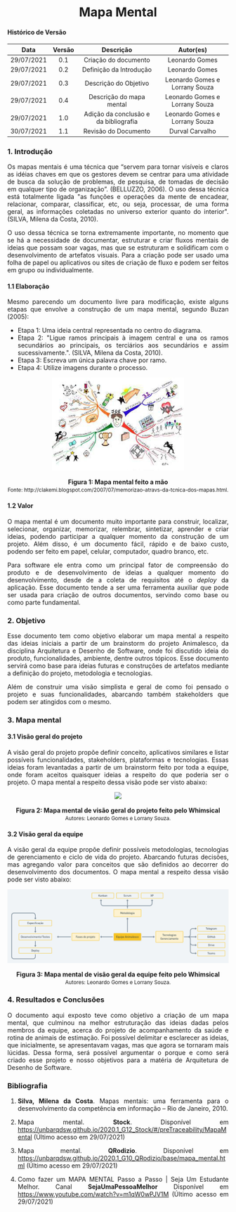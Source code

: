 # <center> Mapa Mental

#### Histórico de Versão
|    Data    | Versão | Descrição            |    Autor(es)    |
| :--------: | :----: | :------------------: | :-------------: |
| 29/07/2021 |  0.1   | Criação do documento | Leonardo Gomes  |
| 29/07/2021 |  0.2   | Definição da Introdução | Leonardo Gomes  |
| 29/07/2021 |  0.3   | Descrição do Objetivo | Leonardo Gomes e Lorrany Souza |
| 29/07/2021 |  0.4   | Descrição do mapa mental | Leonardo Gomes e Lorrany Souza |
| 29/07/2021 |  1.0   | Adição da conclusão e da bibliografia | Leonardo Gomes e Lorrany Souza |
| 30/07/2021 |  1.1   | Revisão do Documento | Durval Carvalho |

<div align="justify">

### 1. Introdução

Os mapas mentais é uma técnica que “servem para tornar visíveis e claros as idéias chaves em que os gestores devem se centrar para uma atividade de busca da solução de problemas, de pesquisa, de tomadas de decisão em qualquer tipo de organização”. (BELLUZZO, 2006). O uso dessa técnica está totalmente ligada "as funções e operações da mente de encadear, relacionar, comparar, classificar, etc, ou seja, processar, de uma forma geral, as informações coletadas no universo exterior quanto do interior". (SILVA, Milena da Costa, 2010).

O uso dessa técnica se torna extremamente importante, no momento que se há a necessidade de documentar, estruturar e criar fluxos mentais de ideias que possam soar vagas, mas que se estruturam e solidificam com o desenvolvimento de artefatos visuais. Para a criação pode ser usado uma folha de papel ou aplicativos ou sites de criação de fluxo e podem ser feitos em grupo ou individualmente.

#### 1.1 Elaboração

Mesmo parecendo um documento livre para modificação, existe alguns etapas que envolve a construção de um mapa mental, segundo Buzan (2005):

- Etapa 1: Uma ideia central representada no centro do diagrama.
- Etapa 2: "Ligue ramos principais à imagem central e una os ramos secundários ao
principais, os terciários aos secundários e assim sucessivamente.". (SILVA, Milena da Costa, 2010).
- Etapa 3: Escreva um única palavra chave por ramo.
- Etapa 4: Utilize imagens durante o processo.

<p align='center'>
  <img src='../assets/images/mapa_mental_example.png'>
  <figcaption align='center'>
      <b>Figura 1: Mapa mental feito a mão</b>
      <br>
      <small>Fonte: http://clakemi.blogspot.com/2007/07/memorizao-atravs-da-tcnica-dos-mapas.html.</small>
  </figcaption>
</p>

#### 1.2 Valor

O mapa mental é um documento muito importante para construir, localizar, selecionar, organizar, memorizar, relembrar, sintetizar, aprender e criar ideias, podendo participar a qualquer momento da construção de um projeto. Além disso, é um documento fácil, rápido e de baixo custo, podendo ser feito em papel, celular, computador, quadro branco, etc.

Para software ele entra como um principal fator de compreensão do produto e de desenvolvimento de ideias a qualquer momento do desenvolvimento, desde de a coleta de requisitos até o _deploy_ da aplicação. Esse documento tende a ser uma ferramenta auxiliar que pode ser usada para criação de outros documentos, servindo como base ou como parte fundamental.

### 2. Objetivo

Esse documento tem como objetivo elaborar um mapa mental a respeito das ideias iniciais a partir de um brainstorm do projeto Animalesco, da disciplina Arquitetura e Desenho de Software, onde foi discutido ideia do produto, funcionalidades, ambiente, dentre outros tópicos. Esse documento servirá como base para ideias futuras e construções de artefatos mediante a definição do projeto, metodologia e tecnologias.

Além de construir uma visão simplista e geral de como foi pensado o projeto e suas funcionalidades, abarcando também stakeholders que podem ser atingidos com o mesmo.

### 3. Mapa mental

#### 3.1 Visão geral do projeto

A visão geral do projeto propõe definir conceito, aplicativos similares e listar possíveis funcionalidades, stakeholders, plataformas e tecnologias. Essas ideias foram levantadas a partir de um brainstorm feito por toda a equipe, onde foram aceitos quaisquer ideias a respeito do que poderia ser o projeto. O mapa mental a respeito dessa visão pode ser visto abaixo:

<p align='center'>
  <img src='../assets/images/mapa_mental_visão_geral.png'>
  <figcaption align='center'>
      <b>Figura 2: Mapa mental de visão geral do projeto feito pelo Whimsical</b>
      <br>
      <small>Autores: Leonardo Gomes e Lorrany Souza.</small>
  </figcaption>
</p>

#### 3.2 Visão geral da equipe

A visão geral da equipe propõe definir possíveis metodologias, tecnologias de gerenciamento e ciclo de vida do projeto. Abarcando futuras decisões, mas agregando valor para conceitos que são definidos ao decorrer do desenvolvimento dos documentos. O mapa mental a respeito dessa visão pode ser visto abaixo:

<p align='center'>
  <img src='../assets/images/mapa_mental_metologia_e_desenvolvimento.png'>
  <figcaption align='center'>
      <b>Figura 3: Mapa mental de visão geral da equipe feito pelo Whimsical</b>
      <br>
      <small>Autores: Leonardo Gomes e Lorrany Souza.</small>
  </figcaption>
</p>

### 4. Resultados e Conclusões

O documento aqui exposto teve como objetivo a criação de um mapa mental, que culminou na melhor estruturação das ideias dadas pelos membros da equipe, acerca do projeto de acompanhamento da saúde e rotina de animais de estimação. Foi possível delimitar e esclarecer as ideias, que inicialmente, se apresentavam vagas, mas que agora se tornaram mais lúcidas. Dessa forma, será possível argumentar o porque e como será criado esse projeto e nosso objetivos para a matéria de Arquitetura de Desenho de Software.

### Bibliografia

1. **Silva, Milena da Costa**. Mapas mentais: uma ferramenta para o desenvolvimento da competência em informação – Rio de Janeiro, 2010.

2. Mapa mental. **Stock**. Disponível em https://unbarqdsw.github.io/2020.1_G12_Stock/#/preTraceability/MapaMental (Último acesso em 29/07/2021)

3. Mapa mental. **QRodizio**. Disponível em https://unbarqdsw.github.io/2020.1_G10_QRodizio/base/mapa_mental.html (Último acesso em 29/07/2021)

4. Como fazer um MAPA MENTAL Passo a Passo | Seja Um Estudante Melhor. Canal **SejaUmaPessoaMelhor** Disponível em https://www.youtube.com/watch?v=m1qW0wPJV1M (Último acesso em 29/07/2021)

</div>